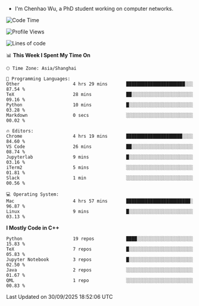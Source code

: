 - I'm Chenhao Wu, a PhD student working on computer networks.

<!--START_SECTION:waka-->
![Code Time](http://img.shields.io/badge/Code%20Time-935%20hrs%2029%20mins-blue)

![Profile Views](http://img.shields.io/badge/Profile%20Views-1-blue)

![Lines of code](https://img.shields.io/badge/From%20Hello%20World%20I%27ve%20Written-12.4%20million%20lines%20of%20code-blue)

📊 **This Week I Spent My Time On** 

```text
🕑︎ Time Zone: Asia/Shanghai

💬 Programming Languages: 
Other                    4 hrs 29 mins       ██████████████████████░░░   87.54 % 
TeX                      28 mins             ██░░░░░░░░░░░░░░░░░░░░░░░   09.16 % 
Python                   10 mins             █░░░░░░░░░░░░░░░░░░░░░░░░   03.28 % 
Markdown                 0 secs              ░░░░░░░░░░░░░░░░░░░░░░░░░   00.02 % 

🔥 Editors: 
Chrome                   4 hrs 19 mins       █████████████████████░░░░   84.60 % 
VS Code                  26 mins             ██░░░░░░░░░░░░░░░░░░░░░░░   08.74 % 
Jupyterlab               9 mins              █░░░░░░░░░░░░░░░░░░░░░░░░   03.16 % 
iTerm2                   5 mins              ░░░░░░░░░░░░░░░░░░░░░░░░░   01.81 % 
Slack                    1 min               ░░░░░░░░░░░░░░░░░░░░░░░░░   00.56 % 

💻 Operating System: 
Mac                      4 hrs 57 mins       ████████████████████████░   96.87 % 
Linux                    9 mins              █░░░░░░░░░░░░░░░░░░░░░░░░   03.13 % 
```

**I Mostly Code in C++** 

```text
Python                   19 repos            ████░░░░░░░░░░░░░░░░░░░░░   15.83 % 
TeX                      7 repos             █░░░░░░░░░░░░░░░░░░░░░░░░   05.83 % 
Jupyter Notebook         3 repos             █░░░░░░░░░░░░░░░░░░░░░░░░   02.50 % 
Java                     2 repos             ░░░░░░░░░░░░░░░░░░░░░░░░░   01.67 % 
QML                      1 repo              ░░░░░░░░░░░░░░░░░░░░░░░░░   00.83 % 
```




 Last Updated on 30/09/2025 18:52:06 UTC
<!--END_SECTION:waka-->
